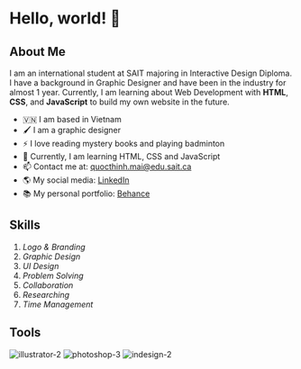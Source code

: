 # Hello, world! 👋

##  About Me
I am an international student at SAIT majoring in Interactive Design Diploma. I have a background in Graphic Designer and have been in the industry for almost 1 year. Currently, I am learning about Web Development with **HTML**, **CSS**, and **JavaScript** to build my own website in the future.

- 🇻🇳 I am based in Vietnam
- 🖌️ I am a graphic designer
- ⚡ I love reading mystery books and playing badminton
- 🌱 Currently, I am learning HTML, CSS and JavaScript
- 📫 Contact me at: quocthinh.mai@edu.sait.ca
- 🌎 My social media: [LinkedIn](https://www.linkedin.com/in/quoc-thinh-mai-507178160/)
- 📚 My personal portfolio: [Behance](https://www.behance.net/maikevin)

## Skills
1. *Logo & Branding*
2. *Graphic Design*
3. *UI Design*
4. *Problem Solving*
5. *Collaboration*
6. *Researching*
7. *Time Management*

## Tools
![illustrator-2](https://github.com/user-attachments/assets/2917d09d-da26-47d8-8d57-6fc2645596b4)
![photoshop-3](https://github.com/user-attachments/assets/81c518c0-16ac-421c-857d-63cd8955b62f)
![indesign-2](https://github.com/user-attachments/assets/bd1fe7fb-6b5e-42ca-ac8f-16d0be93fe97)